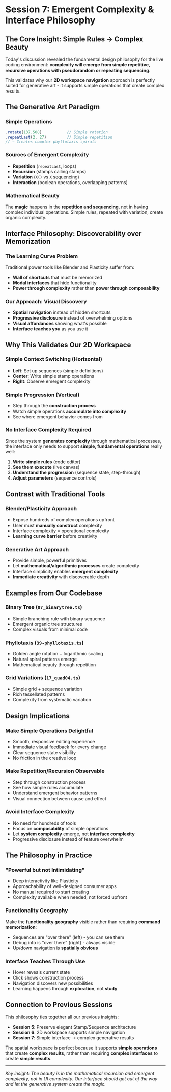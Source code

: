 # Session 7: Emergent Complexity & Interface Philosophy

## The Core Insight: Simple Rules → Complex Beauty

Today's discussion revealed the fundamental design philosophy for the live coding environment: **complexity will emerge from simple repetitive, recursive operations with pseudorandom or repeating sequencing**.

This validates why our **2D workspace navigation** approach is perfectly suited for generative art - it supports simple operations that create complex results.

## The Generative Art Paradigm

### **Simple Operations**
```typescript
.rotate(137.508)           // Simple rotation
.repeatLast(2, 27)         // Simple repetition  
// → Creates complex phyllotaxis spirals
```

### **Sources of Emergent Complexity**
- **Repetition** (`repeatLast`, loops)
- **Recursion** (stamps calling stamps)  
- **Variation** (`X()` vs `X` sequencing)
- **Interaction** (boolean operations, overlapping patterns)

### **Mathematical Beauty**
The **magic** happens in the **repetition and sequencing**, not in having complex individual operations. Simple rules, repeated with variation, create organic complexity.

## Interface Philosophy: Discoverability over Memorization

### **The Learning Curve Problem**
Traditional power tools like Blender and Plasticity suffer from:
- **Wall of shortcuts** that must be memorized
- **Modal interfaces** that hide functionality  
- **Power through complexity** rather than **power through composability**

### **Our Approach: Visual Discovery**
- **Spatial navigation** instead of hidden shortcuts
- **Progressive disclosure** instead of overwhelming options
- **Visual affordances** showing what's possible
- **Interface teaches you** as you use it

## Why This Validates Our 2D Workspace

### **Simple Context Switching (Horizontal)**
- **Left**: Set up sequences (simple definitions)
- **Center**: Write simple stamp operations  
- **Right**: Observe emergent complexity

### **Simple Progression (Vertical)**
- Step through the **construction process**
- Watch simple operations **accumulate into complexity**
- See where emergent behavior comes from

### **No Interface Complexity Required**
Since the system **generates complexity** through mathematical processes, the interface only needs to support **simple, fundamental operations** really well:

1. **Write simple rules** (code editor)
2. **See them execute** (live canvas)  
3. **Understand the progression** (sequence state, step-through)
4. **Adjust parameters** (sequence controls)

## Contrast with Traditional Tools

### **Blender/Plasticity Approach**
- Expose hundreds of complex operations upfront
- User must **manually construct** complexity
- Interface complexity = operational complexity
- **Learning curve barrier** before creativity

### **Generative Art Approach**  
- Provide simple, powerful primitives
- Let **mathematical/algorithmic processes** create complexity
- Interface simplicity enables **emergent complexity**
- **Immediate creativity** with discoverable depth

## Examples from Our Codebase

### **Binary Tree** (`07_binarytree.ts`)
- Simple branching rule with binary sequence
- Emergent organic tree structures
- Complex visuals from minimal code

### **Phyllotaxis** (`39-phyllotaxis.ts`)  
- Golden angle rotation + logarithmic scaling
- Natural spiral patterns emerge
- Mathematical beauty through repetition

### **Grid Variations** (`17_quad04.ts`)
- Simple grid + sequence variation
- Rich tessellated patterns
- Complexity from systematic variation

## Design Implications

### **Make Simple Operations Delightful**
- Smooth, responsive editing experience
- Immediate visual feedback for every change
- Clear sequence state visibility
- No friction in the creative loop

### **Make Repetition/Recursion Observable**
- Step through construction process
- See how simple rules accumulate
- Understand emergent behavior patterns
- Visual connection between cause and effect

### **Avoid Interface Complexity**
- No need for hundreds of tools
- Focus on **composability** of simple operations
- Let **system complexity** emerge, not **interface complexity**
- Progressive disclosure instead of feature overwhelm

## The Philosophy in Practice

### **"Powerful but not Intimidating"**
- Deep interactivity like Plasticity
- Approachability of well-designed consumer apps
- No manual required to start creating
- Complexity available when needed, not forced upfront

### **Functionality Geography**
Make the **functionality geography** visible rather than requiring **command memorization**:
- Sequences are "over there" (left) - you can see them
- Debug info is "over there" (right) - always visible  
- Up/down navigation is **spatially obvious**

### **Interface Teaches Through Use**
- Hover reveals current state
- Click shows construction process
- Navigation discovers new possibilities
- Learning happens through **exploration**, not **study**

## Connection to Previous Sessions

This philosophy ties together all our previous insights:

- **Session 5**: Preserve elegant Stamp/Sequence architecture
- **Session 6**: 2D workspace supports simple navigation
- **Session 7**: Simple interface → complex generative results

The spatial workspace is perfect because it supports **simple operations** that create **complex results**, rather than requiring **complex interfaces** to create **simple results**.

---

*Key insight: The beauty is in the mathematical recursion and emergent complexity, not in UI complexity. Our interface should get out of the way and let the generative system create the magic.* 